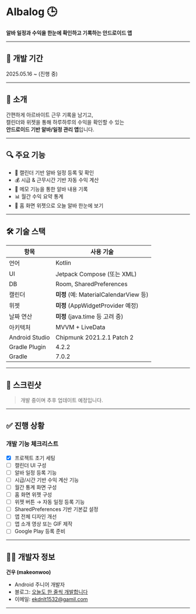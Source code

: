 # Albalog 🕒  
**알바 일정과 수익을 한눈에 확인하고 기록하는 안드로이드 앱**

---

## 📅 개발 기간  
2025.05.16 ~ (진행 중)

---

## 📌 소개

간편하게 아르바이트 근무 기록을 남기고,  
캘린더와 위젯을 통해 하루하루의 수익을 확인할 수 있는  
**안드로이드 기반 알바/일정 관리 앱**입니다.

---

## 🔍 주요 기능

- 📆 캘린더 기반 알바 일정 등록 및 확인  
- 💰 시급 & 근무시간 기반 자동 수익 계산  
- 🧾 메모 기능을 통한 알바 내용 기록  
- 📊 월간 수익 요약 통계  
- 📲 홈 화면 위젯으로 오늘 알바 한눈에 보기  

---

## 🛠 기술 스택

| 항목           | 사용 기술                            |
|----------------|-------------------------------------|
| 언어           | Kotlin                              |
| UI             | Jetpack Compose (또는 XML)           |
| DB             | Room, SharedPreferences              |
| 캘린더         | **미정** (예: MaterialCalendarView 등) |
| 위젯           | **미정** (AppWidgetProvider 예정)     |
| 날짜 연산      | **미정** (java.time 등 고려 중)       |
| 아키텍처       | MVVM + LiveData                      |
| Android Studio | Chipmunk 2021.2.1 Patch 2            |
| Gradle Plugin  | 4.2.2                                |
| Gradle         | 7.0.2                                |

---

## 📸 스크린샷  
> 개발 중이며 추후 업데이트 예정입니다.

---

## ✅ 진행 상황

### 개발 기능 체크리스트

- [x] 프로젝트 초기 세팅  
- [ ] 캘린더 UI 구성  
- [ ] 알바 일정 등록 기능  
- [ ] 시급/시간 기반 수익 계산 기능  
- [ ] 월간 통계 화면 구성  
- [ ] 홈 화면 위젯 구성  
- [ ] 위젯 버튼 → 자동 일정 등록 기능  
- [ ] SharedPreferences 기반 기본값 설정  
- [ ] 앱 전체 디자인 개선  
- [ ] 앱 소개 영상 또는 GIF 제작  
- [ ] Google Play 등록 준비

---

## 👨‍💻 개발자 정보

**건우 (makeonwoo)**  
- Android 주니어 개발자  
- 블로그: [오늘도 한 줄씩 개발합니다](https://yourblog.tistory.com)  
- 이메일: ekdnlt1532@gamil.com

---

